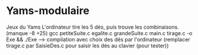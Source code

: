 # Yams-modulaire
Jeux du Yams
L'ordinateur tire les 5 dés, puis trouve les combinaisons. (manque -8 +25)
gcc petiteSuite.c  egalite.c grandeSuite.c main.c  tirage.c  -o Exe && ./Exe   --> compilation avec choix des dés par l'ordinateur (remplacer tirage.c par SaisieDes.c pour saisir les dés au clavier (pour tester))
